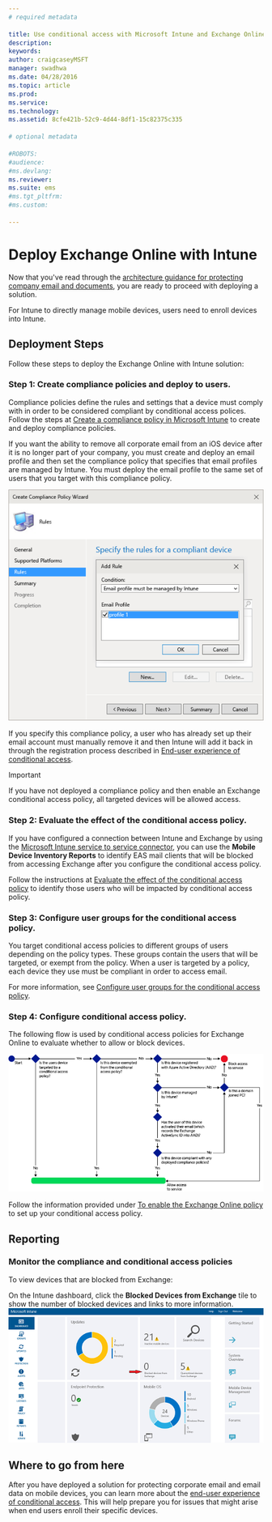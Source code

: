 ```yaml
---
# required metadata

title: Use conditional access with Microsoft Intune and Exchange Online | Enetrprise Mobility Suite
description:
keywords:
author: craigcaseyMSFT
manager: swadhwa
ms.date: 04/28/2016
ms.topic: article
ms.prod:
ms.service:
ms.technology:
ms.assetid: 8cfe421b-52c9-4d44-8df1-15c82375c335

# optional metadata

#ROBOTS:
#audience:
#ms.devlang:
ms.reviewer: 
ms.suite: ems
#ms.tgt_pltfrm:
#ms.custom:

---
```


# Deploy Exchange Online with Intune

Now that you've read through the [architecture guidance for protecting company email and documents](../Solutions/architecture-guidance-for-protecting-company-email-and-documents.md), you are ready to proceed with deploying a solution.

For Intune to directly manage mobile devices, users need to enroll devices into Intune.

## Deployment Steps
Follow these steps to deploy the Exchange Online with Intune solution:

### Step 1: Create compliance policies and deploy to users.
Compliance policies define the rules and settings that a device must comply with in order to be considered compliant by conditional access polices. Follow the steps at [Create a compliance policy in Microsoft Intune](https://stage.docs.microsoft.com/en-us/intune/deployuse/create-a-device-compliance-policy-in-microsoft-intune) to create and deploy compliance policies.

If you want the ability to remove all corporate email from an iOS device after it is no longer part of your company, you must create and deploy an email profile and then set the compliance policy that specifies that email profiles are managed by Intune. You must deploy the email profile to the same set of users that you target with this compliance policy.

![](./media/ProtectEmail/Hybrid-Onprem-ExchSrvr-Wizard6.PNG)

If you specify this compliance policy, a user who has already set up their email account must manually remove it and then Intune will add it back in through the registration process described in [End-user experience of conditional access](./Solutions/end-user-experience-conditional-access.md).

> [!IMPORTANT]
> If you have not deployed a compliance policy and then enable an Exchange conditional access policy, all targeted devices will be allowed access.

### Step 2: Evaluate the effect of the conditional access policy.
If you have configured a connection between Intune and Exchange by using the [Microsoft Intune service to service connector](https://stage.docs.microsoft.com/en-us/intune/deployuse/intune-service-to-service-exchange-connector), you can use the **Mobile Device Inventory Reports** to identify EAS mail clients that will be blocked from accessing Exchange after you configure the conditional access policy.

Follow the instructions at [Evaluate the effect of the conditional access policy](https://technet.microsoft.com/en-us/library/dn705841.aspx#bkmk_Eval_FX_CAP) to identify those users who will be impacted by conditional access policy.

### Step 3: Configure user groups for the conditional access policy.
You target conditional access policies to different groups of users depending on the policy types. These groups contain the users that will be targeted, or exempt from the policy. When a user is targeted by a policy, each device they use must be compliant in order to access email.

For more information, see [Configure user groups for the conditional access policy](https://technet.microsoft.com/en-us/library/dn705841.aspx#BKMK_configUserGroups).

### Step 4: Configure conditional access policy.
The following flow is used by conditional access policies for Exchange Online to evaluate whether to allow or block devices.

![](./media/ProtectEmail/conditional-access-8-1.png)

Follow the information provided under [To enable the Exchange Online policy](https://technet.microsoft.com/en-us/library/dn705841.aspx#BKMK_ExoCA) to set up your conditional access policy.



## Reporting

### Monitor the compliance and conditional access policies
To view devices that are blocked from Exchange:

On the Intune dashboard, click the **Blocked Devices from Exchange** tile to show the number of blocked devices and links to more information.
![IntuneSA6BlockedDevices](./media/ProtectEmail/intune-sa-6blocked-devices.PNG)



## Where to go from here
After you have deployed a solution for protecting corporate email and email data on mobile devices, you can learn more about the [end-user experience of conditional access](../Solutions/end-user-experience-conditional-access.md). This will help prepare you for issues that might arise when end users enroll their specific devices.
